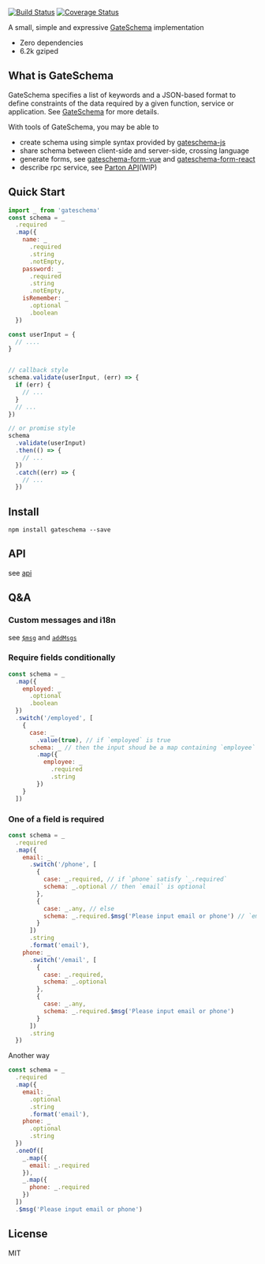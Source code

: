 [![Build Status](https://travis-ci.org/GateSchema/gateschema-js.svg?branch=master)](https://travis-ci.org/GateSchema/gateschema-js)  [![Coverage Status](https://coveralls.io/repos/github/GateSchema/gateschema-js/badge.svg)](https://coveralls.io/github/GateSchema/gateschema-js)

A small, simple and expressive [GateSchema](https://github.com/GateSchema/GateSchema-Specification) implementation  
* Zero dependencies  
* 6.2k gziped  

## What is GateSchema  
GateSchema specifies a list of keywords and a JSON-based format to define constraints of the data required by a given function, service or application. See [GateSchema](https://github.com/GateSchema/GateSchema-Specification) for more details.  

With tools of GateSchema, you may be able to  
* create schema using simple syntax provided by [gateschema-js](https://github.com/GateSchema/gateschema-js)   
* share schema between client-side and server-side, crossing language    
* generate forms, see [gateschema-form-vue](https://github.com/GateSchema/gateschema-form-vue) and [gateschema-form-react](https://github.com/GateSchema/gateschema-form-react)  
* describe rpc service, see [Parton API](https://github.com/partonio/PartonAPI-Specification)(WIP)


## Quick Start  
```js  
import _ from 'gateschema'  
const schema = _
  .required
  .map({
    name: _
      .required
      .string
      .notEmpty,
    password: _
      .required
      .string
      .notEmpty,
    isRemember: _
      .optional
      .boolean
  })

const userInput = {
  // ....
} 


// callback style
schema.validate(userInput, (err) => {
  if (err) {
    // ...
  }
  // ...
})

// or promise style 
schema
  .validate(userInput)
  .then(() => {
    // ...
  })
  .catch((err) => {
    // ...
  })

```

## Install  
```
npm install gateschema --save  
```

## API  
see [api](docs/api.md)  

## Q&A  
### Custom messages and i18n  
see [`$msg`](docs/api.md#msg) and [`addMsgs`](docs/api.md#addmsgsmsgs-msgs-void)

### Require fields conditionally  
```js  
const schema = _
  .map({
    employed: _
      .optional
      .boolean
  })
  .switch('/employed', [
    {
      case: _
        .value(true), // if `employed` is true
      schema: _ // then the input shoud be a map containing `employee` key
        .map({
          employee: _
            .required
            .string
        })
    }
  ])
```
### One of a field is required  
```js
const schema = _
  .required
  .map({
    email: _
      .switch('/phone', [
        {
          case: _.required, // if `phone` satisfy `_.required`
          schema: _.optional // then `email` is optional
        },
        {
          case: _.any, // else 
          schema: _.required.$msg('Please input email or phone') // `email` is required
        }
      ])
      .string
      .format('email'),
    phone: _
      .switch('/email', [
        {
          case: _.required,
          schema: _.optional
        },
        {
          case: _.any,
          schema: _.required.$msg('Please input email or phone')
        }
      ])
      .string
  })
```
Another way  
```js
const schema = _
  .required
  .map({
    email: _
      .optional
      .string
      .format('email'),
    phone: _
      .optional
      .string
  })
  .oneOf([
    _.map({
      email: _.required
    }),
    _.map({
      phone: _.required
    })
  ])
  .$msg('Please input email or phone')
```

## License  
MIT